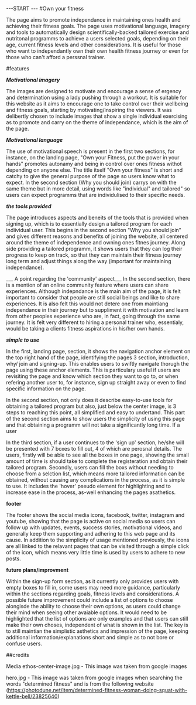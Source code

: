 
---START ---
#Own your fitness

The page aims to promote independance in maintaining ones health and achieving their fitness goals. The page uses motivational language, imagery and tools to automatically design scientifically-backed tailored exercise and nutritonal programms to achieve a users selected goals, depending on their age, current fitness levels and other considerations. It is useful for those who want to independantly own their own health fitness journey or even for those who can't afford a perssnal trainer. 

#features

___Motivational imagery___

The images are designed to motivate and encourage a sense of ergency and determination using a lady pushing through a workout. It is suitable for this website as it aims to encourage one to take control over their wellbeing and fitness goals, starting by motivating/inspiring the viewers. It was delibertly chosen to include images that show a single individual exercising as to promote and carry on the theme of independance, which is the aim of the page.

___Motivational language___

The use of motivational speech is present in the first two sections, for instance, on the landing page, "Own your Fitness, put the power in your hands" promotes autonamy and being in control over ones fitness withot depending on anyone else. The title itself "Own your fitness" is short and catchy to give the general purpose of the page so users know what to expect. In the second section (Why you should join) carrys on with the same theme but in more detail, using words like "individual" and tailored" so users can expect programms that are individulised to their specific needs.

___the tools provided___

The page introduces aspects and beneits of the tools that is provided when signing up, which is to essentially design a tailored program for each indiividual user. This begins in the second section "Why you should join" and gives different reasons and benefits of joining the website, all centered around the theme of independence and owning ones fitnes journey. Along side providing a tailored programm, it shows users that they can log their progress to keep on track, so that they can maintain their fitness journey long term and adjust things along the way (important for maintaining independance).

___ A point regarding the 'community' aspect___
In the second section, there is a mention of an online community feature where users can share experiences. Although indepndance is the main aim of the page, it is felt important to consider that people are still social beings and like to share experiences. It is also felt this would not detere one from maintiang independance in their journey but to suppliment it with motivation and learn from other peoples experience who are, in fact, going through the same journey. It is felt very different to hiring a personal trainer who, essentialy, would be taking a clients fitness aspirations in his/her own hands.


___simple to use___

In the first, landing page, section, it shows the navigation anchor element on the top right hand of the page, identifying the pages 3 section, introduction, why/ join and signing-up. This enables users to swiftly navigate thorugh the page using these anchor elements. This is particulary useful if users are revisiting the page and know which section they want to go to, or when refering another user to, for instance, sign up straight away or even to find specific information on the page. 

In the second section, not only does it describe easy-to-use tools for obtaining a tailored program but also, just below the center image, is 3 steps to reaching this point, all simplified and easy to undertand. This part of the second section aims to show users the simplicity of using this page and that obtaining a programm will not take a significantly long time. If a user 

In the third section, if a user continues to the 'sign up' section, he/she will be presented with 7 boxes to fill out, 4 of which are perosnal details. The users, firstly will be able to see all the boxes in one page, showing the small amount of time is should take to complete the registeration and obtain their tailored program. Secondly, users can fill the boxs without needing to choose from a selction list, which means more tailored information can be obtained, without causing any complications in the process, as it is simple to use. It includes the 'hover' pseudo element for highlighting and to increase ease in the process, as-well enhancing the pages asathetics.

__footer__

The footer shows the social media icons, facebook, twitter, instagram and youtube, showing that the page is active on social media so users can follow up with updates, events, success stories, motivational videos, and generally keep them supporting and adhering to this web page and its cause. In addition to the simplicity of usage mentioned previously, the icons are all linked to the relavant pages that can be visited through a simple click of the icon, which means very little time is used by users to adhere to new posts. 

__future plans/improvment__

Within the sign-up form section, as it currently only provides users with empty boxes to fill in, some users may need more guidance, particularly within the sections regarding goals, fitness levels and considerations. A possible future improvement could include a list of options to choose alongisde the ability to choose their own options, as users could change their mind when seeing other avaiable options. It would need to be highlighted that the list of options are only examples and that users can still make their own choses, independent of what is shown in the list. The key is to still maintian the simplistic asthetics and impression of the page, keeping additional information/explanations short and simple as to not bore or confuse users.


##credits

Media
ethos-center-image.jpg - This image was taken from google images

hero.jpg - This image was taken from google images when searching the words "determined fitness" and is from the following website (https://photodune.net/item/determined-fitness-woman-doing-squat-with-kettle-bell/23825640)

